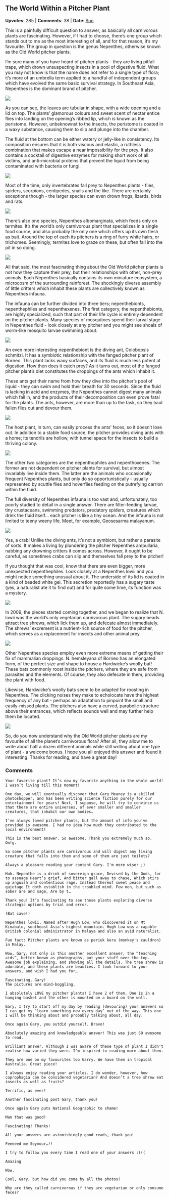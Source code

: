 ## The World Within a Pitcher Plant
    
**Upvotes**: 285 | **Comments**: 38 | **Date**: [Sun](https://www.quora.com/What-is-your-favorite-carnivorous-plant/answer/Gary-Meaney)

This is a painfully difficult question to answer, as basically all carnivorous plants are fascinating. However, if I had to choose, there’s one group which stands out to me as the most interesting of all, and for that reason, it’s my favourite. The group in question is the genus Nepenthes, otherwise known as the Old World pitcher plants.

I’m sure many of you have heard of pitcher plants - they are living pitfall traps, which drown unsuspecting insects in a pool of digestive fluid. What you may not know is that the name does not refer to a single type of flora; it’s more of an umbrella term applied to a handful of independent groups which have evolved the same basic survival strategy. In Southeast Asia, Nepenthes is the dominant brand of pitcher.

![](https://qph.fs.quoracdn.net/main-qimg-a35f142e7d60015568c371cc4853a4a6-pjlq)

As you can see, the leaves are tubular in shape, with a wide opening and a lid on top. The plants’ glamorous colours and sweet scent of nectar entice flies into landing on the opening’s ribbed lip, which is known as the peristome. However, unbeknownst to the insects, the peristome is coated in a waxy substance, causing them to slip and plunge into the chamber.

The fluid at the bottom can be either watery or jelly-like in consistency. Its composition ensures that it is both viscous and elastic, a ruthless combination that makes escape a near impossibility for the prey. It also contains a cocktail of digestive enzymes for making short work of all victims, and anti-microbial proteins that prevent the liquid from being contaminated with bacteria or fungi.

![](https://qph.fs.quoracdn.net/main-qimg-d302f4630241a9e9e1cf08f731b034a8-lq)

Most of the time, only invertebrates fall prey to Nepenthes plants - flies, spiders, scorpions, centipedes, snails and the like. There are certainly exceptions though - the larger species can even drown frogs, lizards, birds and rats.

![](https://qph.fs.quoracdn.net/main-qimg-243cdb120c8a372800f278afd03e2745-pjlq)

There’s also one species, Nepenthes albomarginata, which feeds only on termites. It’s the world’s only carnivorous plant that specializes in a single food source, and also probably the only one which offers up its own flesh as bait. Around the top of each its pitchers is a ring of furry white hairs, or trichomes. Seemingly, termites love to graze on these, but often fall into the pit in so doing.

![](https://qph.fs.quoracdn.net/main-qimg-48a2ef0c9d08463349154ae37ed0e53b-pjlq)

All that said, the most fascinating thing about the Old World pitcher plants is not how they capture their prey, but their relationships with other, non-prey animals. Each Nepenthes basically contains its own miniature ecosystem, a microcosm of the surrounding rainforest. The shockingly diverse assembly of little critters which inhabit these plants are collectively known as Nepenthes infauna.

The infauna can be further divided into three tiers; nepenthebionts, nepenthephiles and nepenthexenes. The first category, the nepenthebionts, are highly specialized, such that part of their life cycle is entirely dependent on the pitcher plants. Many species of mosquitoes spend their larval stage in Nepenthes fluid - look closely at any pitcher and you might see shoals of worm-like mosquito larvae swimming about.

![](https://qph.fs.quoracdn.net/main-qimg-ae1ae9d37316d81370056bde4abd9500-pjlq)

An even more interesting nepenthebiont is the diving ant, Colobopsis schmitzi. It has a symbiotic relationship with the fanged pitcher plant of Borneo. This plant lacks waxy surfaces, and its fluid is much less potent at digestion. How then does it catch prey? As it turns out, most of the fanged pitcher plant’s diet constitutes the droppings of the ants which inhabit it.

These ants get their name from how they dive into the pitcher’s pool of liquid - they can swim and hold their breath for 30 seconds. Since the fluid is lacking in acid and enzymes, the Nepenthes cannot digest many animals which fall in, and the products of their decomposition can even prove fatal for the plants. The ants, however, are more than up to the task, so they haul fallen flies out and devour them.

![](https://qph.fs.quoracdn.net/main-qimg-2b2144a802bc6c470cca9e990235d5ea-lq)

The host plant, in turn, can easily process the ants’ feces, so it doesn’t lose out. In addition to a stable food source, the pitcher provides diving ants with a home; its tendrils are hollow, with tunnel space for the insects to build a thriving colony.

![](https://qph.fs.quoracdn.net/main-qimg-1b61340af3b405fc959204d31a58e611-pjlq)

The other two categories are the nepenthophiles and nepenthoxenes. The former are not dependent on pitcher plants for survival, but almost invariably live inside them. The latter are the animals who occasionally frequent Nepenthes plants, but only do so opportunistically - usually represented by scuttle flies and hoverflies feeding on the putrefying carrion within the fluid.

The full diversity of Nepenthes infauna is too vast and, unfortunately, too poorly studied to detail in a single answer. There are filter-feeding larvae, tiny crustaceans, swimming predators, predatory spiders, creatures which drink the fluid itself… each pitcher is like a tiny ocean. And the infauna is not limited to teeny weeny life. Meet, for example, Geosesarma malayanum.

![](https://qph.fs.quoracdn.net/main-qimg-254c0f42933cbca21e1707b8306b0463-lq)

Yes, a crab! Unlike the diving ants, it’s not a symbiont, but rather a parasite of sorts. It makes a living by plundering the pitcher Nepenthes ampullaria, nabbing any drowning critters it comes across. However, it ought to be careful, as sometimes crabs can slip and themselves fall prey to the pitcher!

If you thought that was cool, know that there are even bigger, more unexpected nepenthephiles. Look closely at a Nepenthes lowii and you might notice something unusual about it. The underside of its lid is coated in a kind of beaded white gel. This secretion reportedly has a sugary taste (yes, a naturalist ate it to find out) and for quite some time, its function was a mystery.

![](https://qph.fs.quoracdn.net/main-qimg-65ab62e3a1051392d54ea118bed9f3f4-lq)

In 2009, the pieces started coming together, and we began to realize that N. lowii was the world’s only vegetarian carnivorous plant. The sugary beads attract tree shrews, which lick them up, and defecate almost immediately. The shrews’ excrement is a nutrient-rich source of food for the pitcher, which serves as a replacement for insects and other animal prey.

![](https://qph.fs.quoracdn.net/main-qimg-59f14d5f5b38353d85a0e22a8857a6cc-lq)

Other Nepenthes species employ even more extreme means of getting their fix of mammalian droppings. N. hemsleyana of Borneo has an elongated form, of the perfect size and shape to house a Hardwicke’s woolly bat! These bats commonly roost inside the pitchers, where they are safe from parasites and the elements. Of course, they also defecate in them, providing the plant with food.

Likewise, Hardwicke’s woolly bats seem to be adapted for roosting in Nepenthes. The clicking noises they make to echolocate have the highest frequency of any bat - perhaps an adaptation to pinpoint the small and easily-missed plants. The pitchers also have a curved, parabolic structure above their entrances, which reflects sounds well and may further help them be located.

![](https://qph.fs.quoracdn.net/main-qimg-6c11fe2551292cbcc9b3cd7bb7e2d18f-lq)

So, do you now understand why the Old World pitcher plants are my favourite of all the planet’s carnivorous flora? After all, they allow me to write about half a dozen different animals while still writing about one type of plant - a welcome bonus. I hope you all enjoyed this answer and found it interesting. Thanks for reading, and have a great day!

### Comments

```
Your favorite plant? It’s now my favorite anything in the whole world! I wasn’t living till this moment!
```

```
One day, we will eventually discover that Gary Meaney is a skilled photoshopper, and has been writing science fiction purely for our entertainment for years! Next, I suppose, he will try to convince us that there are entire universes, of ever smaller and smaller creatures, that inhabit our own bodies…
```

```
I’ve always loved pitcher plants, but the amount of info you’ve provided is awesome. I had no idea how much they contributed to the local environment!
```

```
This is the best answer. So awesome. Thank you extremely much so. Omfg.
```

```
So some pitcher plants are carnivorous and will digest any living creature that falls into them and some of them are just toilets?
```

```
Always a pleasure reading your content Gary. I'm more wiser ;)
```

```
Huh. Nepenthe is a drink of sovereign grace, Devised by the Gods, for to assuage Heart’s grief, And bitter gall away to chase, Which stirs up anguish and contentious rage. Instead thereof sweet peace and quietage It doth establish in the troubled mind. Few men, but such as sober are and sage, Are by t…
```

```
Thank you! It’s fascinating to see these plants exploring diverse strategic options by trial and error.

(Bat cave!)
```

```
Nepenthes lowii. Named after Hugh Low, who discovered it on Mt Kinabalu, southeast Asia's highest mountain. Hugh Low was a capable British colonial administrator in Malaya and also an avid naturalist.

Fun fact: Pitcher plants are known as periuk kera (monkey's cauldron) in Malay.
```

```
Wow, Gary, not only is this another excellent answer, the “teaching aids”, better known as photographs, put your stuff over the top. Awesome job explaining, and showing all the details. The tree shrew is adorable, and these plants are beauties. I look forward to your answers, and wish I had you for…
```

```
Fascinating, Gary!
The pictures are mind-boggling.
```

```
I absolutely LOVE my pitcher plants! I have 2 of them. One is in a hanging basket and the other is mounted on a board on the wall.
```

```
Gary, I try to start off my day by reading (devouring) your answers so I can get my ‘learn something new every day’ out of the way. This one I will be thinking about and probably talking about, all day.
```

```
Once again Gary, you outdid yourself. Bravo!
```

```
Absolutely amazing and knowledgeable answer! This was just SO awesome to read.
```

```
Brilliant answer. Although I was aware of these type of plant I didn't realise how varied they were. I'm inspired to reading more about them.
```

```
They are one on my favourites too Garry. We have them in tropical Australia. Great piece!
```

```
I always enjoy reading your articles. I do wonder, however, how coprophagia can be considered vegetarian? And doesn’t a tree shrew eat insects as well as fruits?
```

```
Terrific, as ever!
```

```
Another fascinating post Gary, thank you!
```

```
Once again Gary puts National Geographic to shame!
```

```
Man that was good!
```

```
Fascinating! Thanks!
```

```
All your answers are astonishingly good reads, thank you!
```

```
Feeeeed me Seymour…!!
```

```
I try to follow you every time I read one of your answers :(((
```

```
Amazing
```

```
Wow.
```

```
Cool, Gary, but how did you come by all the photos?
```

```
Why are they called carnivorous if they are vegetarian or only consume feces?
```

